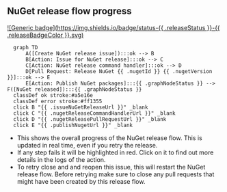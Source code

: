 <!-- nuget-release-flow -->
## NuGet release flow progress

[![Generic badge](https://img.shields.io/badge/status-{{ .releaseStatus }}-{{ .releaseBadgeColor }}.svg)](https://shields.io/)

``````mermaid
  graph TD
      A([Create NuGet release issue]):::ok --> B
      B[Action: Issue for NuGet release]:::ok --> C
      C[Action: NuGet release command handler]:::ok --> D
      D[Pull Request: Release NuGet {{ .nugetId }} {{ .nugetVersion }}]:::ok --> E
      E[Action: Publish NuGet packages]:::{{ .graphNodeStatus }} --> F([NuGet released]):::{{ .graphNodeStatus }}
  classDef ok stroke:#a5e16e 
  classDef error stroke:#ff1355
  click B "{{ .issueNuGetReleaseUrl }}" _blank
  click C "{{ .nugetReleaseCommandHandlerUrl }}" _blank
  click D "{{ .nugetReleasePullRequestUrl }}" _blank
  click E "{{ .publishNugetUrl }}" _blank
``````

- This shows the overall progress of the NuGet release flow. This is updated in real time, even if you retry the release.
- If any step fails it will be highlighted in red. Click on it to find out more details in the logs of the action.
- To retry close and and reopen this issue, this will restart the NuGet release flow. Before retrying make sure to close any pull requests that might have been created by this release flow.

<!-- issue-nuget-release-url: {{ .issueNuGetReleaseUrl }} -->
<!-- nuget-release-command-handler-url: {{ .nugetReleaseCommandHandlerUrl }} -->
<!-- nuget-release-pull-request-url: {{ .nugetReleasePullRequestUrl }} -->
<!-- publish-nuget-url: {{ .publishNugetUrl }} -->
